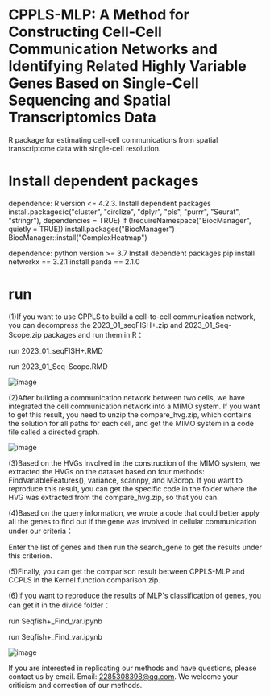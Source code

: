# CPPLS-MLP: A Method for Constructing Cell-Cell Communication Networks and Identifying Related Highly Variable Genes Based on Single-Cell Sequencing and Spatial Transcriptomics Data

R package for estimating cell-cell communications from spatial transcriptome data with single-cell resolution.

# Install dependent packages
dependence: R version <= 4.2.3.
Install dependent packages
install.packages(c("cluster", "circlize", "dplyr", "pls", "purrr", "Seurat", "stringr"), dependencies = TRUE)
if (!requireNamespace("BiocManager", quietly = TRUE))
    install.packages("BiocManager")
BiocManager::install("ComplexHeatmap")

dependence: python version >= 3.7
Install dependent packages
pip install networkx == 3.2.1
    install panda    == 2.1.0 

# run
(1)If you want to use CPPLS to build a cell-to-cell communication network, you can decompress the 2023_01_seqFISH+.zip and 2023_01_Seq-Scope.zip packages and run them in R：

run 2023_01_seqFISH+.RMD

run 2023_01_Seq-Scope.RMD


![image](https://github.com/wuzhenao/CPPLS-MLP/assets/114455899/6ac04695-faea-430e-adcd-85056c5e8890)



(2)After building a communication network between two cells, we have integrated the cell communication network into a MIMO system. If you want to get this result, you need to unzip the compare_hvg.zip, which contains the solution for all paths for each cell, and get the MIMO system in a code file called a directed graph.


![image](https://github.com/wuzhenao/CPPLS-MLP/assets/114455899/b85da792-38e1-4144-a020-d65a50e70445)


(3)Based on the HVGs involved in the construction of the MIMO system, we extracted the HVGs on the dataset based on four methods: FindVariableFeatures(), variance, scannpy, and M3drop. If you want to reproduce this result, you can get the specific code in the folder where the HVG was extracted from the compare_hvg.zip, so that you can.

(4)Based on the query information, we wrote a code that could better apply all the genes to find out if the gene was involved in cellular communication under our criteria：

Enter the list of genes and then run the search_gene to get the results under this criterion.

(5)Finally, you can get the comparison result between CPPLS-MLP and CCPLS in the Kernel function comparison.zip.

(6)If you want to reproduce the results of MLP's classification of genes, you can get it in the divide folder：

run  Seqfish+_Find_var.ipynb

run  Seqfish+_Find_var.ipynb

![image](https://github.com/wuzhenao/CPPLS-MLP/assets/114455899/1b48e576-b188-4536-9c0c-c44df773ea31)


If you are interested in replicating our methods and have questions, please contact us by email. Email: 2285308398@qq.com. We welcome your criticism and correction of our methods.
